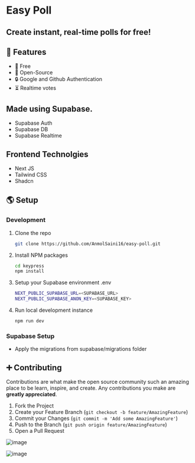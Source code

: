 # Easy Poll
## Create instant, real-time polls for free!

## 🚀 Features

- 🤩 Free
- 📖 Open-Source
- 🔒 Google and Github Authentication
- ⏳ Realtime votes

## Made using Supabase.

* Supabase Auth
* Supabase DB
* Supabase Realtime


## Frontend Technolgies

* Next JS
* Tailwind CSS
* Shadcn

## 🌎 Setup

### Development

1. Clone the repo
   ```sh
   git clone https://github.com/AnmolSaini16/easy-poll.git
   ```
2. Install NPM packages
   ```sh
   cd keypress
   npm install
   ```
3. Setup your Supabase environment .env
   ```sh
   NEXT_PUBLIC_SUPABASE_URL=<SUPABASE_URL>
   NEXT_PUBLIC_SUPABASE_ANON_KEY=<SUPABASE_KEY>
   ```
  
4. Run local development instance
   ```sh
   npm run dev
   ```

### Supabase Setup
* Apply the migrations from supabase/migrations folder

## ➕ Contributing

Contributions are what make the open source community such an amazing place to be learn, inspire, and create. Any contributions you make are **greatly appreciated**.

1. Fork the Project
2. Create your Feature Branch (`git checkout -b feature/AmazingFeature`)
3. Commit your Changes (`git commit -m 'Add some AmazingFeature'`)
4. Push to the Branch (`git push origin feature/AmazingFeature`)
5. Open a Pull Request


![image](https://github.com/AnmolSaini16/easy-poll/assets/72123368/00be0680-c11c-43a0-a7ca-a6a7c31c225d)

![image](https://github.com/AnmolSaini16/easy-poll/assets/72123368/a8bf7eca-ff28-432d-b284-6a3447ef13a0)

